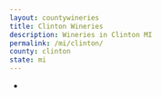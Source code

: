 ```yaml
---
layout: countywineries
title: Clinton Wineries
description: Wineries in Clinton MI
permalink: /mi/clinton/
county: clinton
state: mi
---
```

-
